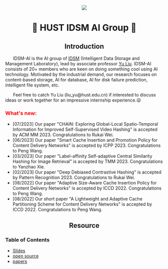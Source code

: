 <p align="center">
  <img src="http://idsm.wnlo.hust.edu.cn/images/logo/IDSM_logo_all.png">
</p>

<h1 align="center"> 🚀 HUST IDSM AI Group 🚀</h1>



<h2 align='center'>Introduction</h2>
    <p style="text-indent:25px">  IDSM-AI is  the AI group of <a href="http://idsm.wnlo.hust.edu.cn/index.htm">IDSM</a> (Intelligent Data Storage and Management Laboratory), lead by associate professor <a href="https://lightyear416.github.io/liuyu/index.html#portfolio">Yu Liu</a>. IDSM-AI consists of 20+ members who are keen on  doing something cool using AI technology. Motivated by the industrial demand, our  research focuses on content-based storage, AI for database, AI for disk failure prediction, intelligent file system, etc.</p>
    <p style="text-indent:25px">Feel free to catch Yu Liu (liu_yu@hust.edu.cn) if interested to discuss ideas or work together for an impressive internship experience.😜</p>
<h3>
<font style="color:red">What's new: </font>
</h3>

- [07/2023] Our paper "CHAIN: Exploring Global-Local Spatio-Temporal Information for Improved Self-Supervised Video Hashing" is accepted by ACM MM 2023. Congratulations to Rukai Wei.
- [06/2023] Our paper "Smart Cache Insertion and Promotion Policy for Content Delivery Networks" is accepted by ICPP 2023. Congratulations to Peng Wang.
- [03/2023] Our paper "Label-affinity Self-adaptive Central Similarity Hashing for Image Retrieval" is accepted by TMM 2023. Congratulations to Yanzhao Xie.
- [02/2023] Our paper "Deep Debiased Contrastive Hashing" is accepted by Pattern Recognition 2023. Congratulations to Rukai Wei.
- [08/2022] Our paper "Adaptive Size-Aware Cache Insertion Policy for Content Delivery Networks" is accepted by ICCD 2022. Congratulations to Peng Wang.
- [08/2022] Our short paper "A Lightweight and Adaptive Cache Partitioning Scheme for Content Delivery Networks" is accepted by ICCD 2022. Congratulations to Peng Wang.

<h2 align='center'>Resource</h2>

### Table of Contents
- <a href="https://github.com/HUST-IDSM-AI/slides">Slides<a>
- <a href="">open source</a>
- <a href="">papers</a>
